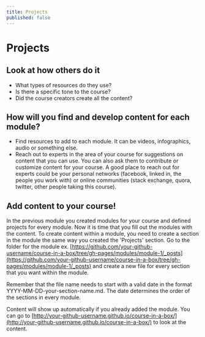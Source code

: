 ```yaml
---
title: Projects
published: false
---
```


# Projects

## Look at how others do it

- What types of resources do they use?
- Is there a specific tone to the course?
- Did the course creators create all the content?

## How will you find and develop content for each module?

- Find resources to add to each module. It can be videos, infographics, audio or something else.
- Reach out to experts in the area of your course for suggestions on content that you can use. You can also ask them to contribute or customize content for your course. A good place to reach out for experts could be your personal networks (facebook, linked in, the people you work with) or online communities (stack exchange, quora, twitter, other people taking this course).


## Add content to your course!

In the previous module you created modules for your course and defined projects for every module. Now it is time that you fill out the modules with the content. To create content within a module, you need to create a section in the module the same way you created the 'Projects' section. Go to the folder for the module ex. [https://github.com/your-github-username/course-in-a-box/tree/gh-pages/modules/module-1/_posts](https://github.com/your-github-username/course-in-a-box/tree/gh-pages/modules/module-1/_posts) and create a new file for every section that you want within the module.

Remember that the file name needs to start with a valid date in the format YYYY-MM-DD-your-section-name.md. The date determines the order of the sections in every module.

Content will show up automatically if you already added the module. You can go to [http://your-github-username.github.io/course-in-a-box/](http://your-github-username.github.io/course-in-a-box/) to look at the content.
